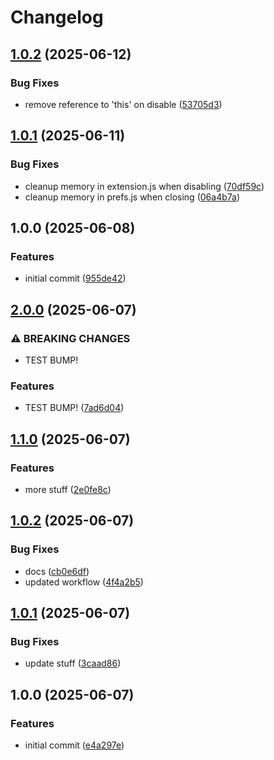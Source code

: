 # Changelog

## [1.0.2](https://github.com/mnorlin/gnome-shell-extension-wol/compare/v1.0.1...v1.0.2) (2025-06-12)


### Bug Fixes

* remove reference to 'this' on disable ([53705d3](https://github.com/mnorlin/gnome-shell-extension-wol/commit/53705d3fa13aab70d1194d3b7a04b049a92e216b))

## [1.0.1](https://github.com/mnorlin/gnome-shell-extension-wol/compare/v1.0.0...v1.0.1) (2025-06-11)


### Bug Fixes

* cleanup memory in extension.js when disabling ([70df59c](https://github.com/mnorlin/gnome-shell-extension-wol/commit/70df59c9f92d24e9c8b22add3bf3d35bbc8d2430))
* cleanup memory in prefs.js when closing ([06a4b7a](https://github.com/mnorlin/gnome-shell-extension-wol/commit/06a4b7aa2818f61d414ffca85f751442c2ad0d68))

## 1.0.0 (2025-06-08)


### Features

* initial commit ([955de42](https://github.com/mnorlin/gnome-shell-extension-wol/commit/955de4265705174399c9b5a540a07fda8509a6f2))

## [2.0.0](https://github.com/mnorlin/gnome-shell-extension-wol/compare/v1.1.0...v2.0.0) (2025-06-07)


### ⚠ BREAKING CHANGES

* TEST BUMP!

### Features

* TEST BUMP! ([7ad6d04](https://github.com/mnorlin/gnome-shell-extension-wol/commit/7ad6d04b99c850dd1029af445458018ea058724c))

## [1.1.0](https://github.com/mnorlin/gnome-shell-extension-wol/compare/v1.0.2...v1.1.0) (2025-06-07)


### Features

* more stuff ([2e0fe8c](https://github.com/mnorlin/gnome-shell-extension-wol/commit/2e0fe8c6a85414b77c57810ef662f3be8757d880))

## [1.0.2](https://github.com/mnorlin/gnome-shell-extension-wol/compare/v1.0.1...v1.0.2) (2025-06-07)


### Bug Fixes

* docs ([cb0e6df](https://github.com/mnorlin/gnome-shell-extension-wol/commit/cb0e6df633d4389ded536c07c12e004073652462))
* updated workflow ([4f4a2b5](https://github.com/mnorlin/gnome-shell-extension-wol/commit/4f4a2b52bc11195d831e2ba0bf90a65fa815667c))

## [1.0.1](https://github.com/mnorlin/gnome-shell-extension-wol/compare/v1.0.0...v1.0.1) (2025-06-07)


### Bug Fixes

* update stuff ([3caad86](https://github.com/mnorlin/gnome-shell-extension-wol/commit/3caad86be2e5a3f87c17583ed5c09728a1566251))

## 1.0.0 (2025-06-07)


### Features

* initial commit ([e4a297e](https://github.com/mnorlin/gnome-shell-extension-wol/commit/e4a297e12331d981efe448145ded524c3e72300e))

